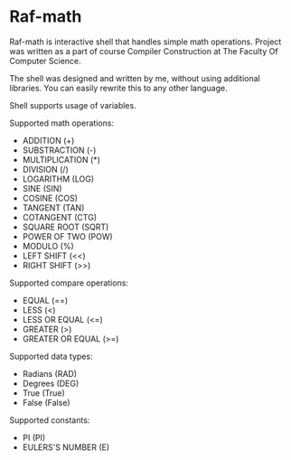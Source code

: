 # Raf-math
Raf-math is interactive shell that handles simple math operations. Project was written as a part of course Compiler Construction at The Faculty Of Computer Science.

The shell was designed and written by me, without using additional libraries. You can easily rewrite this to any other language. 

Shell supports usage of variables.

Supported math operations:
* ADDITION (\+)
* SUBSTRACTION (\-)
* MULTIPLICATION (\*)
* DIVISION (/)
* LOGARITHM (LOG)
* SINE (SIN)
* COSINE (COS)
* TANGENT (TAN)
* COTANGENT (CTG) 
* SQUARE ROOT (SQRT)
* POWER OF TWO (POW)
* MODULO (%)
* LEFT SHIFT (<<)
* RIGHT SHIFT (>>)

Supported compare operations:
* EQUAL (==)
* LESS (<)
* LESS OR EQUAL (<=)
* GREATER (>)
* GREATER OR EQUAL (>=)

Supported data types:
* Radians (RAD)
* Degrees (DEG)
* True (True)
* False (False)

Supported constants:
* PI (PI)
* EULERS'S NUMBER (E)
